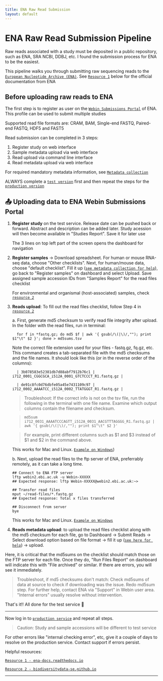 ```yaml
---
title: ENA Raw Read Submission
layout: default
---
```


# ENA Raw Read Submission Pipeline

Raw reads associated with a study must be deposited in a public repository, such as ENA, SRA NCBI, DDBJ, etc. I found the submission process for ENA to be the easiest.

This pipeline walks you through submitting raw sequencing reads to the [`European Nucleotide Archive (ENA)`](https://www.ebi.ac.uk/ena/browser/home). See [`Resource 1`](https://ena-docs.readthedocs.io/en/latest/index.html) below for the official documentation from ENA

## Before uploading raw reads to ENA

The first step is to register as user on the [`Webin Submissions Portal`](https://www.ebi.ac.uk/ena/submit/webin/accountInfo) of ENA. This profile can be used to submit multiple studies

Supported read file formats are: CRAM, BAM, Single-end FASTQ, Paired-end FASTQ, HDF5 and FAST5

Read submission can be completed in 3 steps:

   1. Register study on web interface
   2. Sample metadata upload via web interface
   3. Read upload via command line interface
   4. Read metadata upload via web interface

For required mandatory metadata information, see [`Metadata collection`](ENA-metadata-collection.md)

ALWAYS complete a [`test version`](https://wwwdev.ebi.ac.uk/ena/submit/webin/login) first and then repeat the steps for the [`production version`](https://www.ebi.ac.uk/ena/submit/webin/login)

## 📤 Uploading data to ENA Webin Submissions Portal

1. **Register study** on the test service. Release date can be pushed back or forward. Abstract and description can be added later. Study acession will then become available in "Studies Report". Save it for later use
   
   The 3 lines on top left part of the screen opens the dashboard for navigation
   
2. **Register samples** -> Download spreadsheet. For human or mouse RNA-seq data, choose "Other checklists". Next, for human/mouse data, choose "default checklist". Fill it up ([`see metadata collection for help`](ENA-metadata-collection.md)), go back to "Register samples" on dashboard and select Upload. Save assigned sample accession IDs from "Samples Report" for the read files checklist

   For environmental and organismal (host-associated) samples, check [`resource 2`](https://biodiversitydata-se.github.io/mol-data/ena-metabar.html)

3. **Reads upload**: To fill out the read files checklist, follow Step 4 in [`resource 2`](https://biodiversitydata-se.github.io/mol-data/ena-metabar.html)

   a. First, generate md5 checksum to verify read file integrity after upload. In the folder with the read files, run in terminal:

         for f in *fastq.gz; do md5 $f | awk '{ gsub(/\(|\)/,""); print $1"\t" $2 }'; done > md5sums.tsv
      
   Note the correct file extension used for your files - fastq.gz, fq.gz, etc. This command creates a tab-separated file with the md5 checksums and the file names. It should look like this (or in the reverse order of the columns):

         | 3b078583e52381db7d88abf7912b76c1 | i712_0001_CGGCGCA_i512A_0001_GTCTCCCT_R1.fastq.gz |
   
         | de91c8fc0d76dbfe05a45e7431109c97 | i712_0002_AAAATCC_i512A_0002_TTATGGGT_R1.fastq.gz |                                                   

      
   > Troubleshoot:
   > If the correct info is not on the tsv file, run the following in the terminal with one file name. Examine which output columns contain the filename and checksum. 
      
   > `md5sum i712_0031_AAAATCCCAGTT_i512A_0031_AACGTTTAGGGG_R1.fastq.gz | awk '{ gsub(/\(|\)/,""); print $1"\t" $2 }'`
      
   > For example, print different columns such as $1 and $3 instead of $1 and $2 in the command above. 
      
       
   This works for Mac and Linux. [`Example on Windows`](https://stackoverflow.com/questions/41838664/md5-hash-of-files-in-a-windows-folder))
  
      
   b. Next, upload the read files to the ftp server of ENA, preferrably remotely, as it can take a long time.
      
      ```
      ## Connect to ENA FTP server
      lftp webin2.ebi.ac.uk -u Webin-XXXXX
      ## Expected response: lftp Webin-XXXXX@webin2.ebi.ac.uk:~>
      
      ## Transfer read files
      mput ~/read-files/*.fastq.gz
      ## Expected response: Total x files transferred
      
      ## Disconnect from server
      bye
      ```
      
   This works for Mac and Linux. [`Example on Windows`](https://unihost.com/blog/how-to-connect-to-ftp-server/)

4. **Reads metadata upload**: to upload the read files checklist along with the md5 checksum for each file, go to Dashboard -> Submit Reads -> Select download option based on file format -> fill it up ([`see here for help`](ENA-metadata-collection.md)) -> upload.

Here, it is critical that the md5sums on the checklist should match those on the FTP server for each file. Once they do, "Run Files Report" on dashboard will indicate this with "File archived" or similar. If there are errors, you will see it immediately.

> Troubleshoot, if md5 checksums don't match:
> Check md5sums of data at source to check if downloading was the issue. Redo md5sum step. For further help, contact ENA via "Support" in Webin user area. "Internal errors" usually resolve without intervention.


That's it!! All done for the test service 🎉

---

Now log in to [`production service`](https://www.ebi.ac.uk/ena/submit/webin/login) and repeat all steps.

> Caution: Study and sample accessions will be different to test service

For other errors like "internal checking error", etc, give it a couple of days to resolve on the production service. Contact support if errors persist.

Helpful resources:

[`Resource 1 - ena-docs.readthedocs.io`](https://ena-docs.readthedocs.io/en/latest/submit/general-guide/interactive.html)

[`Resource 2 - biodiversitydata-se.github.io`](https://biodiversitydata-se.github.io/mol-data/ena-metabar.html)

---
